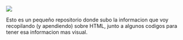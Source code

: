 <p>
  <img src="<img src="https://64.media.tumblr.com/d0e0ba566837303040d948173b88abc6/af892589e3c0f22b-ec/s500x750/bc9028176fd0cbb851e9cdc4518a50a20ad2240d.gif"/>
</p>

Esto es un pequeño repositorio donde subo la informacion que voy recopilando (y apendiendo) sobre HTML, junto a algunos codigos para tener esa informacion mas visual.
